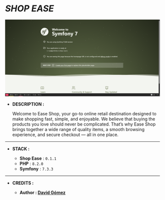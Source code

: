# _SHOP EASE_

![THUMBNAIL](resources/img/Thumbnail.png)

- **DESCRIPTION :**

  Welcome to Ease Shop, your go-to online retail destination designed to make shopping fast, simple, and enjoyable. We believe that buying the products you love should never be complicated. That’s why Ease Shop brings together a wide range of quality items, a smooth browsing experience, and secure checkout — all in one place.

---

- **STACK :**

  - **Shop Ease** : `0.1.1`
  - **PHP** : `8.2.0`
  - **Symfony** : `7.3.3`

---

- **CREDITS :**

  - **Author : [David Gómez](https://github.com/DavidGomezToca)**
